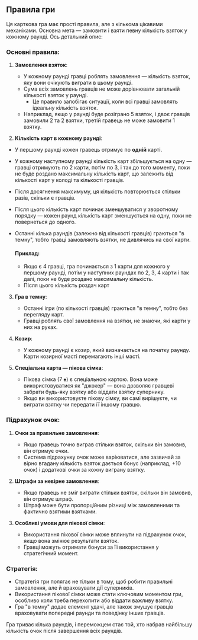 ## Правила гри

Ця карткова гра має прості правила, але з кількома цікавими механіками. Основна мета — замовити і взяти певну кількість взяток у кожному раунді. Ось детальний опис:

### Основні правила:

1. **Замовлення взяток**:
    - У кожному раунді гравці роблять замовлення  — кількість взяток, яку вони очікують виграти в цьому раунді.
    - Сума всіх замовлень гравців не може дорівнювати загальній кількості взяток у раунді.
        - Це правило запобігає ситуації, коли всі гравці замовлять ідеальну кількість взяток.
    - Наприклад, якщо у раунді буде розіграно 5 взяток, і двоє гравців замовили 2 та 2 взятки, третій гравець не може замовити 1 взятку.


2. **Кількість карт в кожному раунді**:

- У першому раунді кожен гравець отримує по **одній** карті.
- У кожному наступному раунді кількість карт збільшується на одну — гравці отримують по 2 карти, потім по 3, і так до того моменту, поки не буде роздано максимальну кількість карт, що залежить від кількості карт у колоді та кількості гравців.
- Після досягнення максимуму, ця кількість повторюється стільки разів, скільки є гравців.
- Після цього кількість карт починає зменшуватися у зворотному порядку — кожен раунд кількість карт зменшується на одну, поки не повернеться до одного.
- Останні кілька раундів (залежно від кількості гравців) граються "в темну", тобто гравці замовляють взятки, не дивлячись на свої карти.

     #### Приклад:
    - Якщо є 4 гравці, гра починається з 1 карти для кожного у першому раунді, потім у наступних раундах по 2, 3, 4 карти і так далі, поки не буде роздано максимальну кількість.
    - Після цього кількість роздач карт


3. **Гра в темну**:
    - Останні ігри (по кількості гравців) граються "в темну", тобто без перегляду карт.
    - Гравці роблять свої замовлення на взятки, не знаючи, які карти у них на руках.

4. **Козир**:
    - У кожному раунді є козир, який визначається на початку раунду. Карти козирної масті перемагають інші масті.

5. **Спеціальна карта — пікова сімка**:
    - Пікова сімка (7 ♠) є спеціальною картою. Вона може використовуватися як "джокер" — вона дозволяє гравцеві забрати будь-яку взятку або віддати взятку супернику.
    - Якщо ви використовуєте пікову сімку, ви самі вирішуєте, чи виграти взятку чи передати її іншому гравцю.

### Підрахунок очок:

1. **Очки за правильне замовлення**:
    - Якщо гравець точно виграв стільки взяток, скільки він замовив, він отримує очки.
    - Система підрахунку очок може варіюватися, але зазвичай за вірно вгадану кількість взяток дається бонус (наприклад, +10 очок) і додаткові очки за кожну виграну взятку.

2. **Штрафи за невірне замовлення**:
    - Якщо гравець не зміг виграти стільки взяток, скільки він замовив, він отримує штраф.
    - Штраф може бути пропорційним різниці між замовленими та фактично взятими взятками.

3. **Особливі умови для пікової сімки**:
    - Використання пікової сімки може вплинути на підрахунок очок, якщо вона змінює результати взяток.
    - Гравці можуть отримати бонуси за її використання у стратегічний момент.

### Стратегія:

- Стратегія гри полягає не тільки в тому, щоб робити правильні замовлення, але й враховувати дії суперників.
- Використання пікової сімки може стати ключовим моментом гри, особливо коли треба перехопити або віддати важливу взятку.
- Гра "в темну" додає елемент удачі, але також змушує гравців враховувати попередні раунди та поведінку інших гравців.

Гра триває кілька раундів, і переможцем стає той, хто набрав найбільшу кількість очок після завершення всіх раундів.
